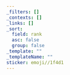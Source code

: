 ```yaml
---
_filters: []
_contexts: []
_links: []
_sort:
  field: rank
  asc: false
  group: false
_template: ""
_templateName: ""
sticker: emoji//1f4d1
---
```

